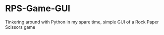# RPS-Game-GUI
Tinkering around with Python in my spare time, simple GUI of a Rock Paper Scissors game

